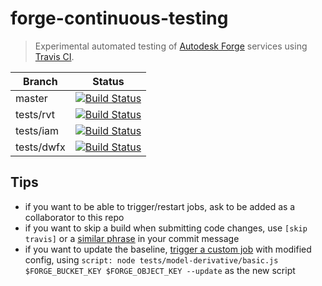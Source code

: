 # forge-continuous-testing

> Experimental automated testing of [Autodesk Forge](https://forge.autodesk.com) services using [Travis CI](https://travis-ci.org).

| Branch      | Status |
|-------------|--------|
| master      | [![Build Status](https://travis-ci.org/petrbroz/forge-continuous-testing.svg?branch=master)](https://travis-ci.org/petrbroz/forge-continuous-testing) |
| tests/rvt   | [![Build Status](https://travis-ci.org/petrbroz/forge-continuous-testing.svg?branch=tests%2Frvt)](https://travis-ci.org/petrbroz/forge-continuous-testing) |
| tests/iam   | [![Build Status](https://travis-ci.org/petrbroz/forge-continuous-testing.svg?branch=tests%2Fiam)](https://travis-ci.org/petrbroz/forge-continuous-testing)
| tests/dwfx  | [![Build Status](https://travis-ci.org/petrbroz/forge-continuous-testing.svg?branch=tests%2Fdwfx)](https://travis-ci.org/petrbroz/forge-continuous-testing) |

## Tips

- if you want to be able to trigger/restart jobs, ask to be added as a collaborator to this repo
- if you want to skip a build when submitting code changes, use `[skip travis]` or a [similar phrase](https://docs.travis-ci.com/user/customizing-the-build/#skipping-a-build) in your commit message
- if you want to update the baseline, [trigger a custom job](https://blog.travis-ci.com/2017-08-24-trigger-custom-build) with modified config, using `script: node tests/model-derivative/basic.js $FORGE_BUCKET_KEY $FORGE_OBJECT_KEY --update` as the new script